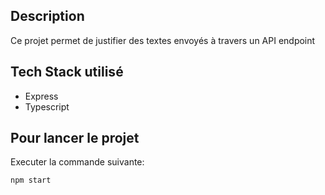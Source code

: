 ## Description
Ce projet permet de justifier des textes envoyés à travers un API endpoint

## Tech Stack utilisé
- Express
- Typescript

## Pour lancer le projet
Executer la commande suivante:
```
npm start
```